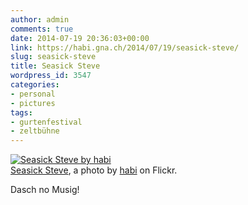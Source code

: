 ```yaml
---
author: admin
comments: true
date: 2014-07-19 20:36:03+00:00
link: https://habi.gna.ch/2014/07/19/seasick-steve/
slug: seasick-steve
title: Seasick Steve
wordpress_id: 3547
categories:
- personal
- pictures
tags:
- gurtenfestival
- zeltbühne
---
```


[![Seasick Steve by habi](http://farm6.staticflickr.com/5584/14506793499_2a7e57895f.jpg)](http://www.flickr.com/photos/habi/14506793499/)  
[Seasick Steve](http://www.flickr.com/photos/habi/14506793499/), a photo by [habi](http://www.flickr.com/photos/habi/) on Flickr.

Dasch no Musig!
